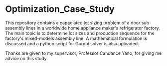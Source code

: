 # Optimization_Case_Study

This repository contains a capaciated lot sizing problem of a door sub-assembly lines in a worldwide home appliance maker's refrigerator factory. The main topic is to determine lot sizes and production sequence for the factory's mixed-models assembly line. A mathematical formulation is discussed and a python script for Gurobi solver is also uploaded.

Thanks are given to my supervisor, Professor Candance Yano, for giving me advice on this study.